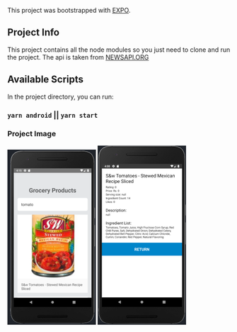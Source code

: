 This project was bootstrapped with [EXPO](https://reactnative.dev/docs/environment-setup).

## Project Info

This project contains all the node modules so you just need to clone and run the project.
The api is taken from [NEWSAPI.ORG](https://newsapi.org/)

## Available Scripts

In the project directory, you can run:

### `yarn android` || `yarn start`

### Project Image

![](img/imgf1.png)
![](img/imgf2.png)
